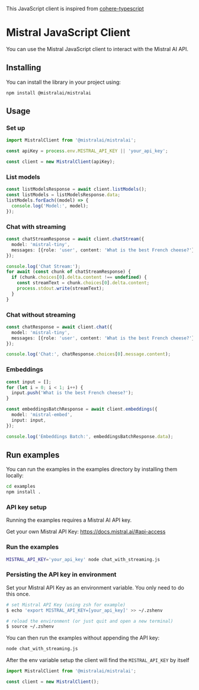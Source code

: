 This JavaScript client is inspired from [cohere-typescript](https://github.com/cohere-ai/cohere-typescript)

# Mistral JavaScript Client

You can use the Mistral JavaScript client to interact with the Mistral AI API.

## Installing

You can install the library in your project using:

`npm install @mistralai/mistralai`

## Usage

### Set up

```typescript
import MistralClient from '@mistralai/mistralai';

const apiKey = process.env.MISTRAL_API_KEY || 'your_api_key';

const client = new MistralClient(apiKey);
```

### List models

```typescript
const listModelsResponse = await client.listModels();
const listModels = listModelsResponse.data;
listModels.forEach((model) => {
  console.log('Model:', model);
});
```

### Chat with streaming

```typescript
const chatStreamResponse = await client.chatStream({
  model: 'mistral-tiny',
  messages: [{role: 'user', content: 'What is the best French cheese?'}],
});

console.log('Chat Stream:');
for await (const chunk of chatStreamResponse) {
  if (chunk.choices[0].delta.content !== undefined) {
    const streamText = chunk.choices[0].delta.content;
    process.stdout.write(streamText);
  }
}
```

### Chat without streaming

```typescript
const chatResponse = await client.chat({
  model: 'mistral-tiny',
  messages: [{role: 'user', content: 'What is the best French cheese?'}],
});

console.log('Chat:', chatResponse.choices[0].message.content);
```

### Embeddings

```typescript
const input = [];
for (let i = 0; i < 1; i++) {
  input.push('What is the best French cheese?');
}

const embeddingsBatchResponse = await client.embeddings({
  model: 'mistral-embed',
  input: input,
});

console.log('Embeddings Batch:', embeddingsBatchResponse.data);
```

## Run examples

You can run the examples in the examples directory by installing them locally:

```bash
cd examples
npm install .
```

### API key setup

Running the examples requires a Mistral AI API key.

Get your own Mistral API Key: <https://docs.mistral.ai/#api-access>

### Run the examples

```bash
MISTRAL_API_KEY='your_api_key' node chat_with_streaming.js
```

### Persisting the API key in environment

Set your Mistral API Key as an environment variable. You only need to do this once.

```bash
# set Mistral API Key (using zsh for example)
$ echo 'export MISTRAL_API_KEY=[your_api_key]' >> ~/.zshenv

# reload the environment (or just quit and open a new terminal)
$ source ~/.zshenv
```

You can then run the examples without appending the API key:

```bash
node chat_with_streaming.js
```
After the env variable setup the client will find the `MISTRAL_API_KEY` by itself

```typescript
import MistralClient from '@mistralai/mistralai';

const client = new MistralClient();
```
